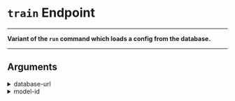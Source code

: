 # `train` Endpoint

---

**Variant of the `run` command which loads a config from the database.**

---

## Arguments

<details>
<summary>database-url</summary>


_URL of the database (wrapper)_

Argument type: str

Numer of arguments: A single value.

This argument is mandatory and must be given.

This argument has no default value.

There are no additional constraints on this argument.

</details>


<details>
<summary>model-id</summary>


_ID of the model being trained. Must be present in the database. (only required for storage)_

Argument type: str

Numer of arguments: A single value.

This argument is optional

Default value: .

There are no additional constraints on this argument.

</details>
